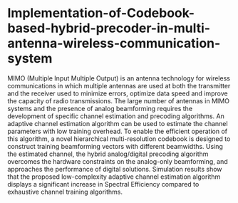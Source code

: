 # Implementation-of-Codebook-based-hybrid-precoder-in-multi-antenna-wireless-communication-system 

MIMO (Multiple Input Multiple Output) is an antenna technology for wireless communications in which multiple antennas are used at both the transmitter and the receiver used to minimize errors, optimize data speed and improve the capacity of radio transmissions. The large number of antennas in MIMO systems and the presence of analog beamforming requires the development of specific channel estimation and precoding algorithms. An adaptive channel estimation algorithm can be used to estimate the channel parameters with low training overhead. To enable the efficient operation of this algorithm, a novel hierarchical multi-resolution codebook is designed to construct training beamforming vectors with different beamwidths. Using the estimated channel, the hybrid analog/digital precoding algorithm overcomes the hardware constraints on the analog-only beamforming, and approaches the performance of digital solutions. Simulation results show that the proposed low-complexity adaptive channel estimation algorithm displays a significant increase in  Spectral Efficiency compared to exhaustive channel training algorithms. 
